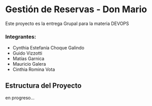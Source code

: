 
# Gestión de Reservas - Don Mario

Este proyecto  es la entrega Grupal para  la materia DEVOPS

### Integrantes:

- Cynthia Estefanía Choque Galindo 
- Guido Vizzotti 
- Matías Garnica 
- Mauricio Galera 
- Cinthia Romina Vota 


## Estructura del Proyecto

en progreso...
